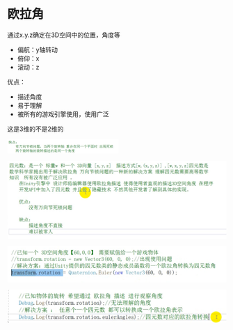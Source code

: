 # 欧拉角

通过x.y.z确定在3D空间中的位置，角度等

- 偏航：y轴转动
- 俯仰：x
- 滚动：z

优点：

- 描述角度
- 易于理解
- 被所有的游戏引擎使用，使用广泛

这是3维的不是2维的

<img src="images/image-20210219220822282.png" alt="image-20210219220822282" style="zoom:25%;" />

![image-20210219221239884](images/image-20210219221239884.png)

![image-20210219221850283](images/image-20210219221850283.png)

![image-20210219222046285](images/image-20210219222046285.png)